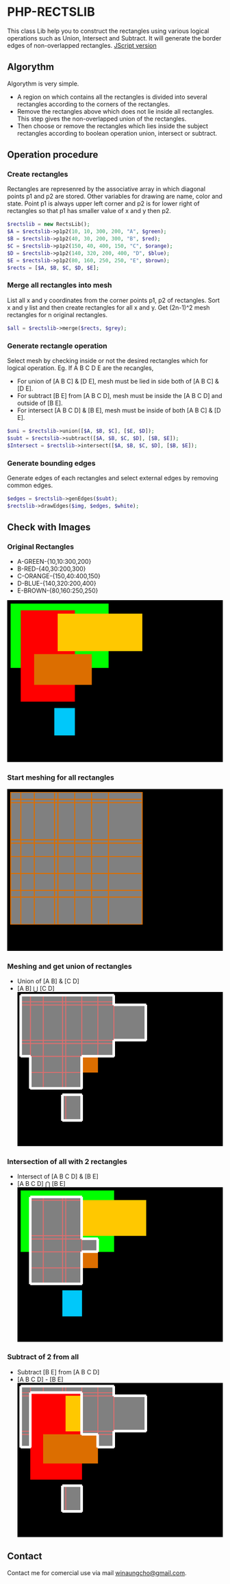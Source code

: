 # PHP-RECTSLIB
This class Lib help you to construct the rectangles using various logical operations such as Union, Intersect and Subtract. It will generate the border edges of non-overlapped rectangles.
[JScript version](https://github.com/winaungcho/JS-RECTSLIB)
## Algorythm
Algorythm is very simple.
- A region on which contains all the rectangles is divided into several rectangles according to the corners of the rectangles.
- Remove the rectangles above which does not lie inside all rectangles. This step gives the non-overlapped union of the rectangles.
- Then choose or remove the rectangles which lies inside the subject rectangles according to boolean operation union, intersect or subtract.

## Operation procedure
### Create rectangles
Rectangles are represenred by the associative array in which diagonal points p1 and p2 are stored. Other variables for drawing are name, color and state. Point p1 is always upper left corner and p2 is for lower right of rectangles so that p1 has smaller value of x and y then p2.
````php
$rectslib = new RectsLib();
$A = $rectslib->p1p2(10, 10, 300, 200, "A", $green);
$B = $rectslib->p1p2(40, 30, 200, 300, "B", $red);
$C = $rectslib->p1p2(150, 40, 400, 150, "C", $orange);
$D = $rectslib->p1p2(140, 320, 200, 400, "D", $blue);
$E = $rectslib->p1p2(80, 160, 250, 250, "E", $brown);
$rects = [$A, $B, $C, $D, $E];
````
### Merge all rectangles into mesh
List all x and y coordinates from the corner points p1, p2 of rectangles. Sort x and y list and then create rectangles for all x and y. Get (2n-1)^2 mesh rectangles for n original rectangles.
````php
$all = $rectslib->merge($rects, $grey);
````
### Generate rectangle operation
Select mesh by checking inside or not the desired rectangles which for logical operation.
Eg. 
If A B C D E are the recangles, 
- For union of [A B C] & [D E], mesh must be lied in side both of [A B C] & [D E].
- For subtract [B E] from [A B C D], mesh must be inside the [A B C D] and outside of [B E].
- For intersect [A B C D] & [B E], mesh must be inside of both [A B C] & [D E].
````php
$uni = $rectslib->union([$A, $B, $C], [$E, $D]);
$subt = $rectslib->subtract([$A, $B, $C, $D], [$B, $E]);
$Intersect = $rectslib->intersect([$A, $B, $C, $D], [$B, $E]);
````

### Generate bounding edges
Generate edges of each rectangles and select external edges by removing common edges.

````php
$edges = $rectslib->genEdges($subt);
$rectslib->drawEdges($img, $edges, $white);
````

## Check with Images
### Original Rectangles

- A-GREEN-{10,10:300,200}
- B-RED-{40,30:200,300}
- C-ORANGE-{150,40:400,150}
- D-BLUE-{140,320:200,400}
- E-BROWN-{80,160:250,250}

![PHP-RECTSLIB](https://raw.githubusercontent.com/winaungcho/PHP-RECTSLIB/main/images/rectsorigin.png)

### Start meshing for all rectangles
![PHP-RECTSLIB](https://raw.githubusercontent.com/winaungcho/PHP-RECTSLIB/main/images/rectsuniversal.png)

### Meshing and get union of rectangles
* Union of [A B] & [C D]
* [A B] ⋃ [C D]
![PHP-RECTSLIB](https://raw.githubusercontent.com/winaungcho/PHP-RECTSLIB/main/images/rectsunion.png)

### Intersection of all with 2 rectangles
* Intersect of [A B C D] & [B E]
* [A B C D] ⋂ [B E]
![PHP-RECTSLIB](https://raw.githubusercontent.com/winaungcho/PHP-RECTSLIB/main/images/rectsintersect.png)

### Subtract of 2 from all
* Subtract [B E] from [A B C D]
* [A B C D] - [B E]
![PHP-RECTSLIB](https://raw.githubusercontent.com/winaungcho/PHP-RECTSLIB/main/images/rectssubtract.png)

## Contact
Contact me for comercial use via mail winaungcho@gmail.com.


